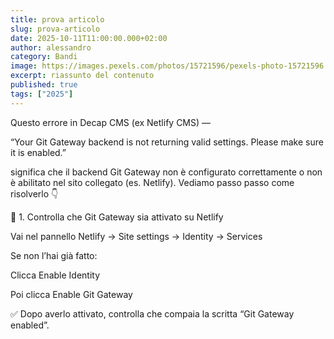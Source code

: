 ```yaml
---
title: prova articolo
slug: prova-articolo
date: 2025-10-11T11:00:00.000+02:00
author: alessandro
category: Bandi
image: https://images.pexels.com/photos/15721596/pexels-photo-15721596.jpeg
excerpt: riassunto del contenuto
published: true
tags: ["2025"]
---
```


Questo errore in Decap CMS (ex Netlify CMS) —

“Your Git Gateway backend is not returning valid settings. Please make sure it is enabled.”

significa che il backend Git Gateway non è configurato correttamente o non è abilitato nel sito collegato (es. Netlify).
Vediamo passo passo come risolverlo 👇

🧩 1. Controlla che Git Gateway sia attivato su Netlify

Vai nel pannello Netlify → Site settings → Identity → Services

Se non l’hai già fatto:

Clicca Enable Identity

Poi clicca Enable Git Gateway

✅ Dopo averlo attivato, controlla che compaia la scritta “Git Gateway enabled”.
